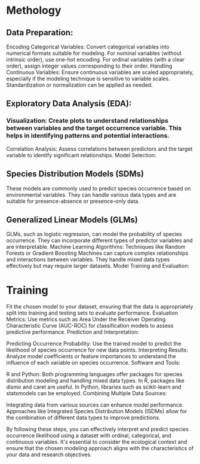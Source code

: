 # Methology 
## Data Preparation:

Encoding Categorical Variables: Convert categorical variables into numerical formats suitable for modeling. For nominal variables (without intrinsic order), use one-hot encoding. For ordinal variables (with a clear order), assign integer values corresponding to their order. 
Handling Continuous Variables: Ensure continuous variables are scaled appropriately, especially if the modeling technique is sensitive to variable scales. Standardization or normalization can be applied as needed. 

## Exploratory Data Analysis (EDA):

### Visualization: Create plots to understand relationships between variables and the target occurrence variable. This helps in identifying patterns and potential interactions.
Correlation Analysis: Assess correlations between predictors and the target variable to identify significant relationships.
Model Selection:

## Species Distribution Models (SDMs)
 These models are commonly used to predict species occurrence based on environmental variables. They can handle various data types and are suitable for presence-absence or presence-only data. 

## Generalized Linear Models (GLMs)
GLMs, such as logistic regression, can model the probability of species occurrence. They can incorporate different types of predictor variables and are interpretable.
Machine Learning Algorithms: Techniques like Random Forests or Gradient Boosting Machines can capture complex relationships and interactions between variables. They handle mixed data types effectively but may require larger datasets.
Model Training and Evaluation:

# Training
Fit the chosen model to your dataset, ensuring that the data is appropriately split into training and testing sets to evaluate performance.
Evaluation Metrics: Use metrics such as Area Under the Receiver Operating Characteristic Curve (AUC-ROC) for classification models to assess predictive performance.
Prediction and Interpretation:


Predicting Occurrence Probability: Use the trained model to predict the likelihood of species occurrence for new data points.
Interpreting Results: Analyze model coefficients or feature importances to understand the influence of each variable on species occurrence.
Software and Tools:

R and Python: Both programming languages offer packages for species distribution modeling and handling mixed data types. In R, packages like dismo and caret are useful. In Python, libraries such as scikit-learn and statsmodels can be employed.
Combining Multiple Data Sources:

Integrating data from various sources can enhance model performance. Approaches like Integrated Species Distribution Models (ISDMs) allow for the combination of different data types to improve predictions. 

By following these steps, you can effectively interpret and predict species occurrence likelihood using a dataset with ordinal, categorical, and continuous variables. It's essential to consider the ecological context and ensure that the chosen modeling approach aligns with the characteristics of your data and research objectives.


